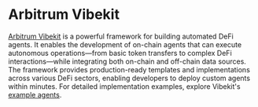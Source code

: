 # Arbitrum Vibekit

[Arbitrum Vibekit](https://ember-ai.gitbook.io/arbitrum-agentkit) is a powerful framework for building automated DeFi agents. It enables the development of on-chain agents that can execute autonomous operations—from basic token transfers to complex DeFi interactions—while integrating both on-chain and off-chain data sources. The framework provides production-ready templates and implementations across various DeFi sectors, enabling developers to deploy custom agents within minutes. For detailed implementation examples, explore Vibekit's [example agents](https://github.com/EmberAGI/arbitrum-vibekit/tree/main/typescript/examples).

